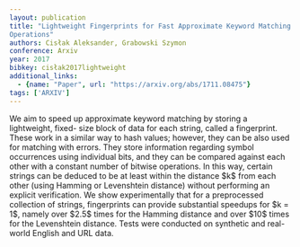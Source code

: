 ```yaml
---
layout: publication
title: "Lightweight Fingerprints for Fast Approximate Keyword Matching Using Bitwise
Operations"
authors: Cisłak Aleksander, Grabowski Szymon
conference: Arxiv
year: 2017
bibkey: cisłak2017lightweight
additional_links:
  - {name: "Paper", url: "https://arxiv.org/abs/1711.08475"}
tags: ['ARXIV']
---
```

We aim to speed up approximate keyword matching by storing a lightweight, fixed-
size block of data for each string, called a fingerprint. These work in a
similar way to hash values; however, they can be also used for matching with
errors. They store information regarding symbol occurrences using individual
bits, and they can be compared against each other with a constant number of
bitwise operations. In this way, certain strings can be deduced to be at least
within the distance \$k\$ from each other (using Hamming or Levenshtein
distance) without performing an explicit verification. We show experimentally
that for a preprocessed collection of strings, fingerprints can provide
substantial speedups for \$k = 1\$, namely over \$2.5\$ times for the Hamming
distance and over \$10\$ times for the Levenshtein distance. Tests were
conducted on synthetic and real-world English and URL data.
